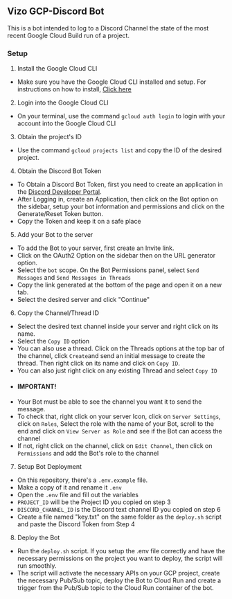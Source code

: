 ## Vizo GCP-Discord Bot

This is a bot intended to log to a Discord Channel the state of the most recent Google Cloud Build run of a project.

### Setup
1. Install the Google Cloud CLI
- Make sure you have the Google Cloud CLI installed and setup. For instructions on how to install, [Click here](https://cloud.google.com/sdk/docs/install)

2. Login into the Google Cloud CLI
- On your terminal, use the command `gcloud auth login` to login with your account into the Google Cloud CLI

3. Obtain the project's ID
- Use the command `gcloud projects list` and copy the ID of the desired project.

4. Obtain the Discord Bot Token
- To Obtain a Discord Bot Token, first you need to create an application in the [Discord Developer Portal](https://discord.com/developers/). 
- After Logging in, create an Application, then click on the Bot option on the sidebar, setup your bot information and permissions and click on the Generate/Reset Token button. 
- Copy the Token and keep it on a safe place
5. Add your Bot to the server
- To add the Bot to your server, first create an Invite link.
- Click on the OAuth2 Option on the sidebar then on the URL generator option.
- Select the `bot` scope. On the Bot Permissions panel, select `Send Messages` and `Send Messages in Threads`
- Copy the link generated at the bottom of the page and open it on a new tab.
- Select the desired server and click "Continue"
6. Copy the Channel/Thread ID
- Select the desired text channel inside your server and right click on its name.
- Select the `Copy ID` option
- You can also use a thread. Click on the Threads options at the top bar of the channel, click `Create`and send an initial message to create the thread. Then right click on its name and click on `Copy ID`.
- You can also just right click on any existing Thread and select `Copy ID`
- #### IMPORTANT!
-  Your Bot must be able to see the channel you want it to send the message.
- To check that, right click on your server Icon, click on `Server Settings`, click on `Roles`, Select the role with the name of your Bot, scroll to the end and click on `View Server as Role` and see if the Bot can access the channel
- If not, right click on the channel, click on `Edit Channel`,  then click on `Permissions` and add the Bot's role to the channel
7. Setup Bot Deployment
- On this repository, there's a `.env.example` file.
- Make a copy of it and rename it `.env`
- Open the `.env` file and fill out the variables
- `PROJECT_ID` will be the Project ID you copied on step 3
- `DISCORD_CHANNEL_ID` is the Discord text channel ID you copied on step 6
- Create a file named "key.txt" on the same folder as the `deploy.sh` script and paste the Discord Token from Step 4
8. Deploy the Bot
- Run the `deploy.sh` script. If you setup the .env file correctly and have the necessary permissions on the project you want to deploy, the script will run smoothly.
- The script will activate the necessary APIs on your GCP project, create the necessary Pub/Sub topic, deploy the Bot to Cloud Run and create a trigger from the Pub/Sub topic to the Cloud Run container of the bot.